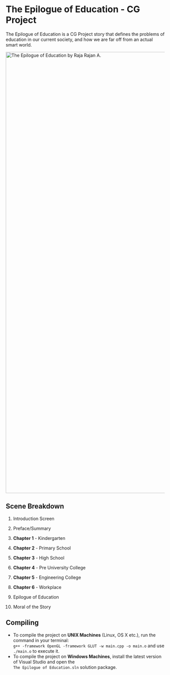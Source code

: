 # The Epilogue of Education - CG Project

The Epilogue of Education is a CG Project story that defines the problems of education in our current society, and how we are far off from an actual smart world.

<img width="1395" alt="The Epilogue of Education by Raja Rajan A." src="https://cloud.githubusercontent.com/assets/1134738/25937234/7dddde90-3648-11e7-825a-8da719b7fff4.png">

## Scene Breakdown
1. Introduction Screen
2. Preface/Summary

3. **Chapter 1** - Kindergarten
4. **Chapter 2** - Primary School
5. **Chapter 3** - High School
6. **Chapter 4** - Pre University College
7. **Chapter 5** - Engineering College
8. **Chapter 6** - Workplace

9. Epilogue of Education
10. Moral of the Story

## Compiling
* To compile the project on **UNIX Machines** (Linux, OS X etc.), run the command in your terminal:  
`g++ -framework OpenGL -framework GLUT -w main.cpp -o main.o` and use `./main.o` to execute it.
* To compile the project on **Windows Machines**, install the latest version of Visual Studio and open the  
`The Epilogue of Education.sln` solution package.
